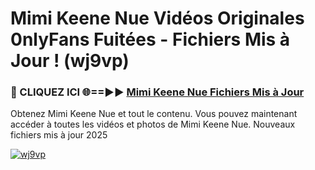 # Mimi Keene Nue Vidéos Originales 0nlyFans Fuitées - Fichiers Mis à Jour ! (wj9vp)

<h3>🔴 CLIQUEZ ICI 🌐==►► <a href="https://tinyurl.com/2pmr4ezf" rel="nofollow">Mimi Keene Nue Fichiers Mis à Jour</a></h3>

Obtenez Mimi Keene Nue et tout le contenu. Vous pouvez maintenant accéder à toutes les vidéos et photos de Mimi Keene Nue. Nouveaux fichiers mis à jour 2025

[![wj9vp](https://i.imgur.com/6SNvagu.gif)](https://tinyurl.com/2pmr4ezf)
